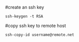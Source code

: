 #create an ssh key

`
ssh-keygen -t RSA
`

#copy ssh key to remote host

`
ssh-copy-id username@remote.net
`

